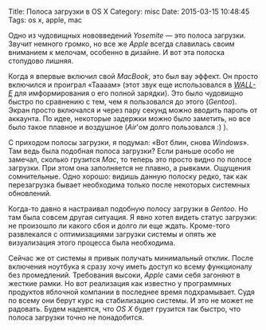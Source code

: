 Title: Полоса загрузки в OS X
Category: misc
Date: 2015-03-15 10:48:45
Tags: os x, apple, mac

Одно  из  чудовищных нововведений  *Yosemite*  —  это полоса  загрузки.   Звучит
немного громко,  но все же *Apple*  всегда славилась своим вниманием  к мелочам,
особенно в дизайне. И вот эта полоска стопудово лишняя.

Когда я впервые включил свой *MacBook*,  это был вау эффект. Он просто включился
и  проиграл  «Таааам» (этот  звук  еще  использовался в  [*WALL-E*][wall-e]  для
имформирования о его полной зарядки).  Это  было чудовищно быстро по сравнению с
тем, чем я пользовался до этого (*Gentoo*).  Экран просто включался и через пару
секунд можно вводить пароль от аккаунта.  По идее, некоторые задержки можно было
заметить, но все  было такое плавное и воздушное (*Air*'ом  долго пользовался :)
).

С приходом  полосы загрузки, я подумал:  «Вот блин, снова *Windows*».   Там ведь
была подобная  полоса загрузки? Если  раньше особо не замечал,  сколько грузится
*Mac*, то теперь это просто видно  по полосе загрузки.  При этом она заполняется
не  плавно,  а рывками.   Ощущения  сомнительные.   Одно хорошо:  видишь  данную
полоску редко,  так как  перезагрузка бывает  необходима только  после некоторых
системных обновлений.

Когда-то давно  я настраивал подобную полосу  загрузки в *Gentoo*.  Но  там была
совсем другая  ситуация. Я явно  хотел видеть  статус загрузки: не  произошло ли
какого  сбоя и  долго  ли  еще ждать.   Кроме-того  развлекался с  оптимизациями
загрузки системы и опять же визуализация этого процесса была необходима.

Сейчас  же от  системы я  привык  получать минимальный  отклик. После  включения
ноутбука   я    сразу   хочу   иметь    доступ   ко   всему    функционалу   без
промедлений. Требования высоки,  *Apple* сами себя загоняют в  жесткие рамки. Но
вот  реализация  как  известно  у  программных  продуктов  яблочной  компании  в
последнее  время подхрамывает.   Судя по  всему они  берут курс  на стабилизацию
системы. И это не  может не радовать. Будем надеятся, что  *OS X* будет грузится
так быстро, что полоса загрузки точно не понадобится.

[wall-e]: http://en.wikipedia.org/wiki/WALL-E
